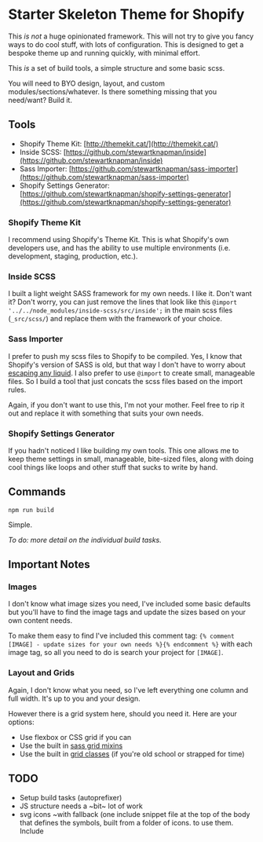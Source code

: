 # Starter Skeleton Theme for Shopify

This _is not_ a huge opinionated framework. This will not try to give you fancy ways to do cool stuff, with lots of configuration. This is designed to get a bespoke theme up and running quickly, with minimal effort.

This _is_ a set of build tools, a simple structure and some basic scss.

You will need to BYO design, layout, and custom modules/sections/whatever. Is there something missing that you need/want? Build it.

## Tools

- Shopify Theme Kit: [http://themekit.cat/](http://themekit.cat/)
- Inside SCSS: [https://github.com/stewartknapman/inside](https://github.com/stewartknapman/inside)
- Sass Importer: [https://github.com/stewartknapman/sass-importer](https://github.com/stewartknapman/sass-importer)
- Shopify Settings Generator: [https://github.com/stewartknapman/shopify-settings-generator](https://github.com/stewartknapman/shopify-settings-generator)

### Shopify Theme Kit
I recommend using Shopify's Theme Kit. This is what Shopify's own developers use, and has the ability to use multiple environments (i.e. development, staging, production, etc.).

### Inside SCSS
I built a light weight SASS framework for my own needs. I like it. Don't want it? Don't worry, you can just remove the lines that look like this `@import '../../node_modules/inside-scss/src/inside';` in the main scss files (`_src/scss/`) and replace them with the framework of your choice.

### Sass Importer
I prefer to push my scss files to Shopify to be compiled. Yes, I know that Shopify's version of SASS is old, but that way I don't have to worry about [escaping any liquid](https://gist.github.com/stewartknapman/8346708). I also prefer to use `@import` to create small, manageable files. So I build a tool that just concats the scss files based on the import rules.

Again, if you don't want to use this, I'm not your mother. Feel free to rip it out and replace it with something that suits your own needs.

### Shopify Settings Generator
If you hadn't noticed I like building my own tools. This one allows me to keep theme settings in small, manageable, bite-sized files, along with doing cool things like loops and other stuff that sucks to write by hand.

## Commands

```
npm run build
```

Simple.

_To do: more detail on the individual build tasks._

## Important Notes

### Images

I don't know what image sizes you need, I've included some basic defaults but you'll have to find the image tags and update the sizes based on your own content needs.

To make them easy to find I've included this comment tag: `{% comment [IMAGE] - update sizes for your own needs %}{% endcomment %}` with each image tag, so all you need to do is search your project for `[IMAGE]`.

### Layout and Grids

Again, I don't know what you need, so I've left everything one column and full width. It's up to you and your design.

However there is a grid system here, should you need it. Here are your options:

- Use flexbox or CSS grid if you can
- Use the built in [sass grid mixins](https://github.com/stewartknapman/inside/#grids)
- Use the built in [grid classes](https://github.com/stewartknapman/inside/#grids) (if you're old school or strapped for time)

## TODO
- Setup build tasks (autoprefixer)
- JS structure needs a ~bit~ lot of work
- svg icons ~with fallback (one include snippet file at the top of the body that defines the symbols, built from a folder of icons. <use> to use them. Include <title> for accessibility Fallback to text/emoji?)~
